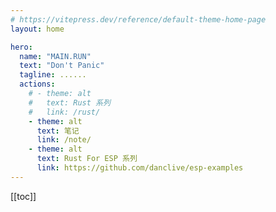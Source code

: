 ```yaml
---
# https://vitepress.dev/reference/default-theme-home-page
layout: home

hero:
  name: "MAIN.RUN"
  text: "Don't Panic"
  tagline: ......
  actions:
    # - theme: alt
    #   text: Rust 系列
    #   link: /rust/
    - theme: alt
      text: 笔记
      link: /note/
    - theme: alt
      text: Rust For ESP 系列
      link: https://github.com/danclive/esp-examples
---
```


[[toc]]
